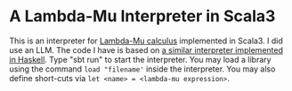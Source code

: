 # A Lambda-Mu Interpreter in Scala3

This is an interpreter for [Lambda-Mu calculus][1] implemented in Scala3. I did use an LLM. The code I have is based on [a similar interpreter implemented in Haskell][2]. Type "sbt run" to start the interpreter. You may load a library using the command `load "filename'` inside the interpreter. You may also define short-cuts via `let <name> = <lambda-mu expression>`.

[1]: https://en.wikipedia.org/wiki/Lambda-mu_calculus
[2]: https://stackoverflow.com/questions/28752112/interpret-parigots-lambda-mu-calculus-in-haskell
